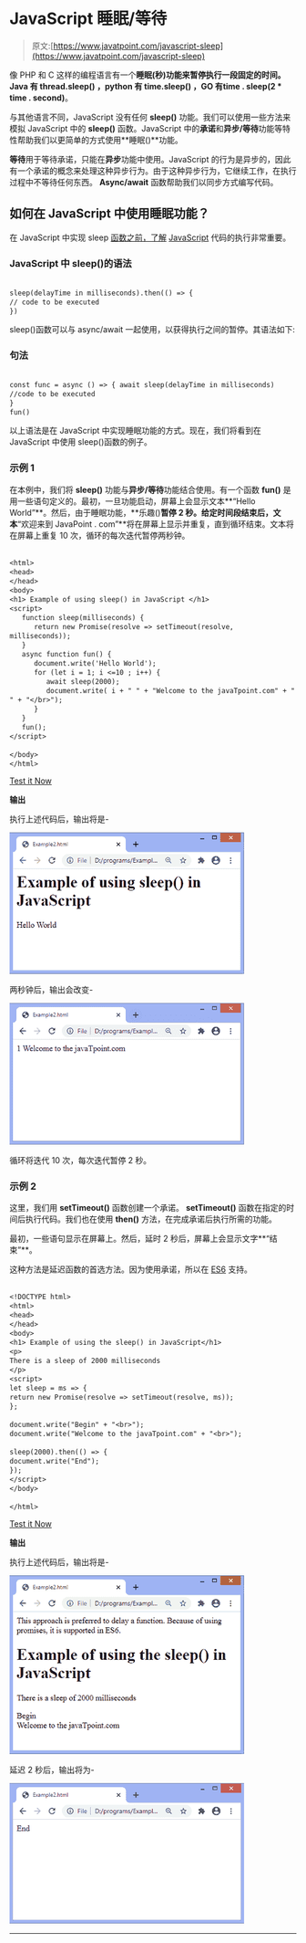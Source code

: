 # JavaScript 睡眠/等待

> 原文:[https://www.javatpoint.com/javascript-sleep](https://www.javatpoint.com/javascript-sleep)

像 PHP 和 C 这样的编程语言有一个**睡眠(秒)**功能来暂停执行一段固定的时间。Java 有 **thread.sleep()** ，python 有 **time.sleep()** ，GO 有**time . sleep(2 * time . second)**。

与其他语言不同，JavaScript 没有任何 **sleep()** 功能。我们可以使用一些方法来模拟 JavaScript 中的 **sleep()** 函数。JavaScript 中的**承诺**和**异步/等待**功能等特性帮助我们以更简单的方式使用**睡眠()**功能。

**等待**用于等待承诺，只能在**异步**功能中使用。JavaScript 的行为是异步的，因此有一个承诺的概念来处理这种异步行为。由于这种异步行为，它继续工作，在执行过程中不等待任何东西。 **Async/await** 函数帮助我们以同步方式编写代码。

## 如何在 JavaScript 中使用睡眠功能？

在 JavaScript 中实现 sleep [函数之前，了解](https://www.javatpoint.com/javascript-function) [JavaScript](https://www.javatpoint.com/javascript-tutorial) 代码的执行非常重要。

### JavaScript 中 sleep()的语法

```

sleep(delayTime in milliseconds).then(() => {
// code to be executed
})

```

sleep()函数可以与 async/await 一起使用，以获得执行之间的暂停。其语法如下:

### 句法

```

const func = async () => { await sleep(delayTime in milliseconds)
//code to be executed
}
fun()

```

以上语法是在 JavaScript 中实现睡眠功能的方式。现在，我们将看到在 JavaScript 中使用 sleep()函数的例子。

### 示例 1

在本例中，我们将 **sleep()** 功能与**异步/等待**功能结合使用。有一个函数 **fun()** 是用一些语句定义的。最初，一旦功能启动，屏幕上会显示文本**“Hello World”**。然后，由于睡眠功能，**乐趣()**暂停 2 秒。给定时间段结束后，文本**“欢迎来到 JavaPoint . com”**将在屏幕上显示并重复，直到循环结束。文本将在屏幕上重复 10 次，循环的每次迭代暂停两秒钟。

```

<html>
<head>
</head>
<body>
<h1> Example of using sleep() in JavaScript </h1>
<script>
   function sleep(milliseconds) {
      return new Promise(resolve => setTimeout(resolve, milliseconds));
   }
   async function fun() {
      document.write('Hello World');
      for (let i = 1; i <=10 ; i++) {        
         await sleep(2000);
         document.write( i + " " + "Welcome to the javaTpoint.com" + " " + "</br>");
      }
   }
   fun();
</script>

</body>
</html>

```

[Test it Now](https://www.javatpoint.com/oprweb/test.jsp?filename=javascript-sleep1)

**输出**

执行上述代码后，输出将是-

![JavaScript sleep/wait](img/69dcc07f41b7404681ee6fe9b12fe696.png)

两秒钟后，输出会改变-

![JavaScript sleep/wait](img/9e3aa6b368837da8feabc7f00605e70c.png)

循环将迭代 10 次，每次迭代暂停 2 秒。

### 示例 2

这里，我们用 **setTimeout()** 函数创建一个承诺。 **setTimeout()** 函数在指定的时间后执行代码。我们也在使用 **then()** 方法，在完成承诺后执行所需的功能。

最初，一些语句显示在屏幕上。然后，延时 2 秒后，屏幕上会显示文字**“结束”**。

这种方法是延迟函数的首选方法。因为使用承诺，所以在 [ES6](https://www.javatpoint.com/es6) 支持。

```

<!DOCTYPE html>
<html>
<head>
</head>
<body>
<h1> Example of using the sleep() in JavaScript</h1>
<p>
There is a sleep of 2000 milliseconds
</p>
<script>
let sleep = ms => {
return new Promise(resolve => setTimeout(resolve, ms));
};

document.write("Begin" + "<br>");
document.write("Welcome to the javaTpoint.com" + "<br>");

sleep(2000).then(() => {
document.write("End");
});
</script>
</body>

</html>

```

[Test it Now](https://www.javatpoint.com/oprweb/test.jsp?filename=javascript-sleep2)

**输出**

执行上述代码后，输出将是-

![JavaScript sleep/wait](img/cd3d24b5a198b14e4a9a0918cf0da1f5.png)

延迟 2 秒后，输出将为-

![JavaScript sleep/wait](img/35dbfc387f9774f988a29e5626cdc932.png)

* * *